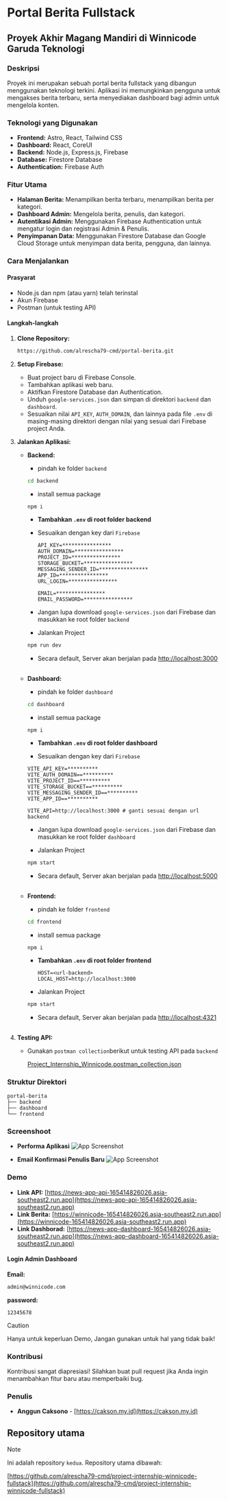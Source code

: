 # Portal Berita Fullstack

## Proyek Akhir Magang Mandiri di Winnicode Garuda Teknologi

### **Deskripsi**

Proyek ini merupakan sebuah portal berita fullstack yang dibangun menggunakan teknologi terkini. Aplikasi ini memungkinkan pengguna untuk mengakses berita terbaru, serta menyediakan dashboard bagi admin untuk mengelola konten.

### **Teknologi yang Digunakan**

* **Frontend:** Astro, React, Tailwind CSS
* **Dashboard:** React, CoreUI
* **Backend:** Node.js, Express.js, Firebase
* **Database:** Firestore Database
* **Authentication:** Firebase Auth

### **Fitur Utama**

* **Halaman Berita:** Menampilkan berita terbaru, menampilkan berita per kategori.
* **Dashboard Admin:** Mengelola berita, penulis, dan kategori.
* **Autentikasi Admin:** Menggunakan Firebase Authentication untuk mengatur login dan registrasi Admin & Penulis.
* **Penyimpanan Data:** Menggunakan Firestore Database dan Google Cloud Storage untuk menyimpan data berita, pengguna, dan lainnya.

### **Cara Menjalankan**

#### **Prasyarat**

* Node.js dan npm (atau yarn) telah terinstal
* Akun Firebase
* Postman (untuk testing API)

#### **Langkah-langkah**

1. **Clone Repository:**

   ```bash
   https://github.com/alrescha79-cmd/portal-berita.git
   ```

2. **Setup Firebase:**
   * Buat project baru di Firebase Console.
   * Tambahkan aplikasi web baru.
   * Aktifkan Firestore Database dan Authentication.
   * Unduh `google-services.json` dan simpan di direktori `backend` dan `dashboard`.
   * Sesuaikan nilai `API_KEY`, `AUTH_DOMAIN`, dan lainnya pada file `.env` di masing-masing direktori dengan nilai yang sesuai dari Firebase project Anda.

3. **Jalankan Aplikasi:**

   * **Backend:**

        * pindah ke folder `backend`

     ```bash
     cd backend
     ```

        * install semua package

     ```bash
     npm i
     ```

        * **Tambahkan `.env` di root folder backend**

        * Sesuaikan dengan key dari `Firebase`

            ```env
            API_KEY=****************
            AUTH_DOMAIN=****************
            PROJECT_ID=****************
            STORAGE_BUCKET=****************
            MESSAGING_SENDER_ID=****************
            APP_ID=****************
            URL_LOGIN=****************

            EMAIL=****************
            EMAIL_PASSWORD=****************
            ```

        * Jangan lupa download `google-services.json` dari Firebase dan masukkan ke root folder `backend`

        * Jalankan Project

     ```bash
     npm run dev
     ```

     * Secara default, Server akan berjalan pada <http://localhost:3000>

     ##

   * **Dashboard:**

        * pindah ke folder `dashboard`

     ```bash
     cd dashboard
     ```

        * install semua package

     ```bash
     npm i
     ```

        * **Tambahkan `.env` di root folder dashboard**

        * Sesuaikan dengan key dari `Firebase`

        ```env
        VITE_API_KEY=**********
        VITE_AUTH_DOMAIN==**********
        VITE_PROJECT_ID==**********
        VITE_STORAGE_BUCKET==**********
        VITE_MESSAGING_SENDER_ID==**********
        VITE_APP_ID==**********

        VITE_API=http://localhost:3000 # ganti sesuai dengan url backend
        ```

        * Jangan lupa download `google-services.json` dari Firebase dan masukkan ke root folder `dashboard`

        * Jalankan Project

     ```bash
     npm start
     ```

     * Secara default, Server akan berjalan pada <http://localhost:5000>

    ##

   * **Frontend:**

        * pindah ke folder `frontend`

        ```bash
        cd frontend
        ```

        * install semua package

        ```bash
        npm i
        ```

        * **Tambahkan `.env` di root folder frontend**

            ```env
            HOST=<url-backend>
            LOCAL_HOST=http://localhost:3000
            ```

        * Jalankan Project

        ```bash
        npm start
        ```

        * Secara default, Server akan berjalan pada <http://localhost:4321>

    ##

4. **Testing API:**
   * Gunakan `postman collection`berikut untuk testing API pada `backend`

      [Project_Internship_Winnicode.postman_collection.json](https://drive.google.com/file/d/1SXqXUH2vUllWS_WblsGCDuXjHIjtUS5A/view?usp=drive_link)

### **Struktur Direktori**

```root
portal-berita
├── backend
├── dashboard
└── frontend
```

### **Screenshoot**

* **Performa Aplikasi**
![App Screenshot](image.png)

* **Email Konfirmasi Penulis Baru**
![App Screenshot](email_konfirmasi.png)

### **Demo**

* **Link API:** [https://news-app-api-165414826026.asia-southeast2.run.app](https://news-app-api-165414826026.asia-southeast2.run.app)
* **Link Berita:** [https://winnicode-165414826026.asia-southeast2.run.app](https://winnicode-165414826026.asia-southeast2.run.app)
* **Link Dashborad:** [https://news-app-dashboard-165414826026.asia-southeast2.run.app](https://news-app-dashboard-165414826026.asia-southeast2.run.app)

#### Login Admin Dashboard

**Email:**

```email
admin@winnicode.com
```

**password:**

```pass
12345678
```

> [!CAUTION]
> Hanya untuk keperluan Demo, Jangan gunakan untuk hal yang tidak baik!

### **Kontribusi**

Kontribusi sangat diapresiasi! Silahkan buat pull request jika Anda ingin menambahkan fitur baru atau memperbaiki bug.

### **Penulis**

* **Anggun Caksono** - [https://cakson.my.id](https://cakson.my.id)

## **Repository utama**

> [!NOTE]  
> Ini  adalah repository `kedua`. Repository utama dibawah:

[https://github.com/alrescha79-cmd/project-internship-winnicode-fullstack](https://github.com/alrescha79-cmd/project-internship-winnicode-fullstack)
